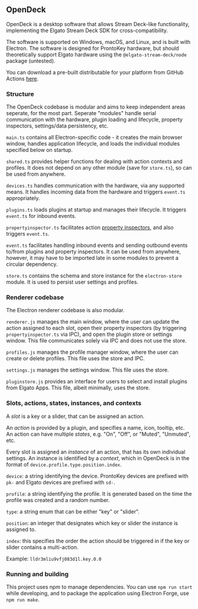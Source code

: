 ## OpenDeck

OpenDeck is a desktop software that allows Stream Deck-like functionality, implementing the Elgato Stream Deck SDK for cross-compatibility.

The software is supported on Windows, macOS, and Linux, and is built with Electron. The software is designed for ProntoKey hardware, but should theoretically support Elgato hardware using the `@elgato-stream-deck/node` package (untested).

You can download a pre-built distributable for your platform from GitHub Actions [here](https://github.com/ninjadev64/OpenDeck/actions).

### Structure

The OpenDeck codebase is modular and aims to keep independent areas seperate, for the most part. Seperate "modules" handle serial communication with the hardware, plugin loading and lifecycle, property inspectors, settings/data persistency, etc.

`main.ts` contains all Electron-specific code - it creates the main browser window, handles application lifecycle, and loads the individual modules specified below on startup.

`shared.ts` provides helper functions for dealing with action contexts and profiles. It does not depend on any other module (save for `store.ts`), so can be used from anywhere.

`devices.ts` handles communication with the hardware, via any supported means. It handles incoming data from the hardware and triggers `event.ts` appropriately.

`plugins.ts` loads plugins at startup and manages their lifecycle. It triggers `event.ts` for inbound events.

`propertyinspector.ts` facilitates action [property inspectors](https://docs.elgato.com/sdk/plugins/property-inspector), and also triggers `event.ts`.

`event.ts` facilitates handling inbound events and sending outbound events to/from plugins and property inspectors. It can be used from anywhere, however, it may have to be imported late in some modules to prevent a circular dependency.

`store.ts` contains the schema and store instance for the `electron-store` module. It is used to persist user settings and profiles.

### Renderer codebase

The Electron renderer codebase is also modular.

`renderer.js` manages the main window, where the user can update the action assigned to each slot, open their property inspectors (by triggering `propertyinspector.ts` via IPC), and open the plugin store or settings window. This file communicates solely via IPC and does not use the store.

`profiles.js` manages the profile manager window, where the user can create or delete profiles. This file uses the store and IPC.

`settings.js` manages the settings window. This file uses the store.

`pluginstore.js` provides an interface for users to select and install plugins from Elgato Apps. This file, albeit minimally, uses the store.

### Slots, actions, states, instances, and contexts

A *slot* is a key or a slider, that can be assigned an action.

An *action* is provided by a plugin, and specifies a name, icon, tooltip, etc. An action can have multiple *states*, e.g. "On", "Off", or "Muted", "Unmuted", etc.

Every slot is assigned an *instance* of an action, that has its own individual settings. An instance is identified by a *context*, which in OpenDeck is in the format of `device.profile.type.position.index`.

`device`: a string identifying the device. ProntoKey devices are prefixed with `pk-` and Elgato devices are prefixed with `sd-`.

`profile`: a string identifying the profile. It is generated based on the time the profile was created and a random number.

`type`: a string enum that can be either "key" or "slider".

`position`: an integer that designates which key or slider the instance is assigned to.

`index`: this specifies the order the action should be triggered in if the key or slider contains a multi-action.

Example: `lldr3mliu9vfj083d1l.key.0.0`

### Running and building

This project uses npm to manage dependencies. You can use `npm run start` while developing, and to package the application using Electron Forge, use `npm run make`.